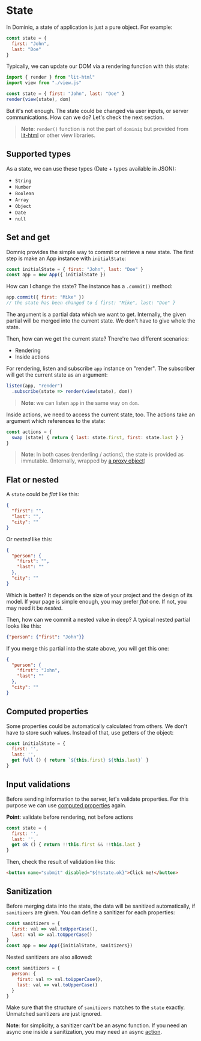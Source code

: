 # State

In Dominiq, a state of application is just a pure object. For example:

```javascript
const state = {
  first: "John",
  last: "Doe"
}
```

Typically, we can update our DOM via a rendering function with this state:

```javascript
import { render } from "lit-html"
import view from "./view.js"

const state = { first: "John", last: "Doe" }
render(view(state), dom)
```

But it's not enough. The state could be changed via user inputs, or server communications. How can we do? Let's check the next section.

> **Note**: `render()` function is not the part of `dominiq` but provided from [lit-html](https://github.com/Polymer/lit-html) or other view libraries.

## Supported types

As a state, we can use these types (Date + types available in JSON):

- `String`
- `Number`
- `Boolean`
- `Array`
- `Object`
- `Date`
- `null`

## Set and get

Domniq provides the simple way to commit or retrieve a new state. The first step is make an App instance with `initialState`:

```javascript
const initialState = { first: "John", last: "Doe" }
const app = new App({ initialState })
```

How can I change the state? The instance has a `.commit()` method:

```javascript
app.commit({ first: "Mike" })
// the state has been changed to { first: "Mike", last: "Doe" }
```

The argument is a partial data which we want to get. Internally, the given partial will be merged into the current state. We don't have to give whole the state.

Then, how can we get the current state? There're two different scenarios:

- Rendering
- Inside actions

For rendering, listen and subscribe `app` instance on "render". The subscriber will get the current state as an argument:

```javascript
listen(app, "render")
  .subscribe(state => render(view(state), dom))
```

> **Note**: we can listen `app` in the same way on `dom`.

Inside actions, we need to access the current state, too. The actions take an argument which references to the state:

```javascript
const actions = {
  swap (state) { return { last: state.first, first: state.last } }
}
```

> **Note**: In both cases (renderling / actions), the state is provided as immutable. (Internally, wrapped by [a proxy object](https://developer.mozilla.org/en-US/docs/Web/JavaScript/Reference/Global_Objects/Proxy))

## Flat or nested

A `state` could be *flat* like this:

```json
{
  "first": "",
  "last": "",
  "city": ""
}
```

Or *nested* like this:

```json
{
  "person": {
    "first": "",
    "last": ""
  },
  "city": ""
}
```

Which is better? It depends on the size of your project and the design of its model. If your page is simple enough, you may prefer *flat* one. If not, you may need it be *nested*.

Then, how can we commit a nested value in deep? A typical nested partial looks like this:

```json
{"person": {"first": "John"}}
```

If you merge this partial into the state above, you will get this one:

```json
{
  "person": {
    "first": "John",
    "last": ""
  },
  "city": ""
}
```

## Computed properties

Some properties could be automatically calculated from others. We don't have to store such values. Instead of that, use getters of the object: 

```javascript
const initialState = {
  first: '',
  last: '',
  get full () { return `${this.first} ${this.last}` }
}
```

## Input validations

Before sending information to the server, let's validate properties. For this purpose we can use [computed properties](#computed-properties) again.

**Point**: validate before rendering, not before actions

```javascript
const state = {
  first: '',
  last: '',
  get ok () { return !!this.first && !!this.last }
}
```

Then, check the result of validation like this:

```html
<button name="submit" disabled="${!state.ok}">Click me!</button>
```

## Sanitization

Before merging data into the state, the data will be sanitized automatically, if `sanitizers` are given. You can define a sanitizer for each properties:

```javascript
const sanitizers = {
  first: val => val.toUpperCase(),
  last: val => val.toUpperCase()
}
const app = new App({initialState, sanitizers})
```

Nested sanitizers are also allowed:

```javascript
const sanitizers = {
  person: {
    first: val => val.toUpperCase(),
    last: val => val.toUpperCase()
  }
}
```

Make sure that the structure of `sanitizers` matches to the `state` exactly. Unmatched sanitizers are just ignored.

**Note**: for simplicity, a sanitizer can't be an async function. If you need an async one inside a sanitization, you may need an async [action](action.md).
